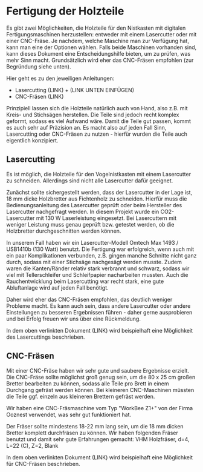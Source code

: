# Fertigung der Holzteile

Es gibt zwei Möglichkeiten, die Holzteile für den Nistkasten mit digitalen Fertigungsmaschinen herzustellen: entweder mit einem Lasercutter oder mit einer CNC-Fräse. Je nachdem, welche Maschine man zur Verfügung hat, kann man eine der Optionen wählen. Falls beide Maschinen vorhanden sind, kann dieses Dokument eine Entscheidungshilfe bieten, um zu prüfen, was mehr Sinn macht. Grundsätzlich wird eher das CNC-Fräsen empfohlen (zur Begründung siehe unten).

Hier geht es zu den jeweiligen Anleitungen:
- Lasercutting (LINK) + (LINK UNTEN EINFÜGEN)
- CNC-Fräsen (LINK)

Prinzipiell lassen sich die Holzteile natürlich auch von Hand, also z.B. mit Kreis- und Stichsägen herstellen. Die Teile sind jedoch recht komplex geformt, sodass es viel Aufwand wäre. Damit die Teile gut passen, kommt es auch sehr auf Präzision an. Es macht also auf jeden Fall Sinn, Lasercutting oder CNC-Fräsen zu nutzen - hierfür wurden die Teile auch eigentlich konzipiert.

## Lasercutting

Es ist möglich, die Holzteile für den Vogelnistkasten mit einem Lasercutter zu schneiden. Allerdings sind nicht alle Lasercutter dafür geeignet.

Zunächst sollte sichergestellt werden, dass der Lasercutter in der Lage ist, 18 mm dicke Holzbretter aus Fichtenholz zu schneiden. Hierfür muss die Bedienungsanleitung des Lasercutter geprüft oder beim Hersteller des Lasercutter nachgefragt werden. In diesem Projekt wurde ein CO2-Lasercutter mit 130 W Laserleistung eingesetzt. Bei Lasercuttern mit weniger Leistung muss genau geprüft bzw. getestet werden, ob die Holzbretter durchgeschnitten werden können.

In unserem Fall haben wir ein Lasercutter-Modell Omtech Max 1493 / USB1410b (130 Watt) benutzt. Die Fertigung war erfolgreich, wenn auch mit ein paar Komplikationen verbunden, z.B. gingen manche Schnitte nicht ganz durch, sodass mit einer Stichsäge nachgesägt werden musste. Zudem waren die Kanten/Ränder relativ stark verbrannt und schwarz, sodass wir viel mit Tellerschleifer und Schleifpapier nacharbeiten mussten. Auch die Rauchentwicklung beim Lasercutting war recht stark, eine gute Abluftanlage wird auf jeden Fall benötigt.

Daher wird eher das CNC-Fräsen empfohlen, das deutlich weniger Probleme macht. Es kann auch sein, dass andere Lasercutter oder andere Einstellungen zu besseren Ergebnissen führen - daher gerne ausprobieren und bei Erfolg freuen wir uns über eine Rückmeldung.

In dem oben verlinkten Dokument (LINK) wird beispielhaft eine Möglichkeit des Lasercuttings beschrieben.

## CNC-Fräsen

Mit einer CNC-Fräse haben wir sehr gute und saubere Ergebnisse erzielt. Die CNC-Fräse sollte möglichst groß genug sein, um die 80 x 25 cm großen Bretter bearbeiten zu können, sodass alle Teile pro Brett in einem Durchgang gefräst werden können. Bei kleineren CNC-Maschinen müssten die Teile ggf. einzeln aus kleineren Brettern gefräst werden.

Wir haben eine CNC-Fräsmaschine vom Typ "WorkBee Z1+" von der Firma Ooznest verwendet, was sehr gut funktioniert hat.

Der Fräser sollte mindestens 18-22 mm lang sein, um die 18 mm dicken Bretter komplett durchfräsen zu können.
Wir haben folgenden Fräser benutzt und damit sehr gute Erfahrungen gemacht: VHM Holzfräser, d=4, L=22 (C), Z=2, Blank

In dem oben verlinkten Dokument (LINK) wird beispielhaft eine Möglichkeit für CNC-Fräsen beschrieben.
